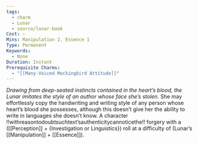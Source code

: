 ```yaml
---
tags:
  - charm
  - Lunar
  - source/lunar-book
Cost: —
Mins: Manipulation 2, Essence 1
Type: Permanent
Keywords:
  - None
Duration: Instant
Prerequisite Charms:
  - "[[Many-Voiced Mockingbird Attitude]]"
---
```

*Drawing from deep-seated instincts contained in the heart’s blood, the Lunar imitates the style of an author whose face she’s stolen.*
She may effortlessly copy the handwriting and writing style of any person whose heart’s blood she possesses, although this doesn’t give her the ability to write in languages she doesn’t know. A character !!withreasontodoubtsuchtext’sauthenticitycannoticethe!! forgery with a ([[Perception]] + {Investigation or Linguistics}) roll at a difficulty of (Lunar’s [[Manipulation]] + [[Essence]]).